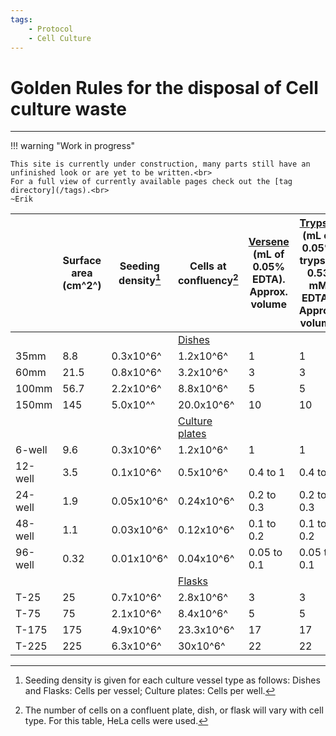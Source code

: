 ```yaml
---
tags:
    - Protocol
    - Cell Culture
---
```


# Golden Rules for the disposal of Cell culture waste

---

!!! warning "Work in progress"

    This site is currently under construction, many parts still have an unfinished look or are yet to be written.<br>
    For a full view of currently available pages check out the [tag directory](/tags).<br>
    ~Erik

|   | **Surface area (cm^2^)**  | **Seeding density[^1]**  | **Cells at confluency[^2]**  | **[Versene](https://www.thermofisher.com/order/catalog/product/15040066) (mL of 0.05% EDTA). Approx. volume** | **[Trypsin](https://www.thermofisher.com/de/de/home/life-science/cell-culture/mammalian-cell-culture/reagents/cell-dissociation.html) (mL of 0.05% trypsin, 0.53 mM EDTA). Approx. volume**  | **[Growth medium](https://www.thermofisher.com/de/de/home/life-science/cell-culture/mammalian-cell-culture/cell-culture-media.html) (mL). Approx. volume**  |
|---|---|---|---|---|---|---|
|   |   |   | [Dishes](https://www.thermofisher.com/de/de/home/life-science/cell-culture/cell-culture-plastics/cell-culture-dishes-multidishes.html)  |   |   |   |
| 35mm  | 8.8  | 0.3x10^6^  | 1.2x10^6^  | 1  | 1  | 2  |
| 60mm  | 21.5  | 0.8x10^6^  | 3.2x10^6^  | 3  | 3  | 5  |
| 100mm  | 56.7  | 2.2x10^6^  | 8.8x10^6^  | 5  | 5  | 12  |
| 150mm  | 145  | 5.0x10^^  | 20.0x10^6^  | 10  | 10  | 30  |
|   |   |   | [Culture plates](https://www.thermofisher.com/de/de/home/life-science/cell-culture/cell-culture-plastics/cell-culture-plates.html)  |   |   |   |
| 6-well  | 9.6  | 0.3x10^6^  | 1.2x10^6^  | 1  | 1  | 1 to 3  |
| 12-well  | 3.5  | 0.1x10^6^  | 0.5x10^6^  | 0.4 to 1  | 0.4 to 1  | 1 to 2  |
| 24-well  | 1.9  | 0.05x10^6^  | 0.24x10^6^  | 0.2 to 0.3  | 0.2 to 0.3  | 0.5 to 1.0  |
| 48-well  | 1.1  | 0.03x10^6^  | 0.12x10^6^  | 0.1 to 0.2  | 0.1 to 0.2  | 0.2 to 0.4  |
| 96-well  | 0.32  | 0.01x10^6^  | 0.04x10^6^  | 0.05 to 0.1  | 0.05 to 0.1  | 0.1 to 0.2  |
|   |   |   | [Flasks](https://www.thermofisher.com/de/de/home/life-science/cell-culture/cell-culture-plastics/cell-culture-flasks.html)  |   |   |   |
| T-25  | 25  | 0.7x10^6^  | 2.8x10^6^  |3   | 3  | 3-5  |
| T-75  | 75  | 2.1x10^6^  | 8.4x10^6^  | 5  | 5  | 8-15  |
| T-175  | 175  | 4.9x10^6^  | 23.3x10^6^  | 17  | 17  | 35-53  |
| T-225  | 225  | 6.3x10^6^  | 30x10^6^  | 22  | 22  | 45-68  |



[^1]: Seeding density is given for each culture vessel type as follows: Dishes and Flasks: Cells per vessel; Culture plates: Cells per well.
[^2]: The number of cells on a confluent plate, dish, or flask will vary with cell type. For this table, HeLa cells were used.